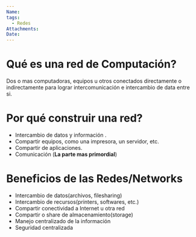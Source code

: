```yaml
---
Name: 
tags:
  - Redes
Attachments: 
Date:
---
```

# Qué es una red de Computación?

Dos o mas computadoras, equipos u otros conectados directamente o indirectamente para lograr intercomunicación e intercambio de data entre si.

# Por qué construir una red?

- Intercambio de datos y información .
- Compartir equipos, como una impresora, un servidor, etc.
- Compartir de aplicaciones.
- Comunicación (**La parte mas primordial**)

# Beneficios de las Redes/Networks

- Intercambio de datos(archivos, filesharing)
- Intercambio de recursos(printers, softwares, etc.)
- Compartir conectividad a Internet u otra red
- Compartir o share de almacenamiento(storage)
- Manejo centralizado de la información
- Seguridad centralizada